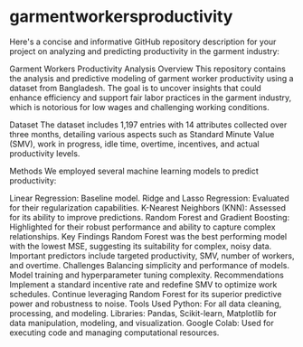 # garmentworkersproductivity


Here's a concise and informative GitHub repository description for your project on analyzing and predicting productivity in the garment industry:

Garment Workers Productivity Analysis
Overview
This repository contains the analysis and predictive modeling of garment worker productivity using a dataset from Bangladesh. The goal is to uncover insights that could enhance efficiency and support fair labor practices in the garment industry, which is notorious for low wages and challenging working conditions.

Dataset
The dataset includes 1,197 entries with 14 attributes collected over three months, detailing various aspects such as Standard Minute Value (SMV), work in progress, idle time, overtime, incentives, and actual productivity levels.

Methods
We employed several machine learning models to predict productivity:

Linear Regression: Baseline model.
Ridge and Lasso Regression: Evaluated for their regularization capabilities.
K-Nearest Neighbors (KNN): Assessed for its ability to improve predictions.
Random Forest and Gradient Boosting: Highlighted for their robust performance and ability to capture complex relationships.
Key Findings
Random Forest was the best performing model with the lowest MSE, suggesting its suitability for complex, noisy data.
Important predictors include targeted productivity, SMV, number of workers, and overtime.
Challenges
Balancing simplicity and performance of models.
Model training and hyperparameter tuning complexity.
Recommendations
Implement a standard incentive rate and redefine SMV to optimize work schedules.
Continue leveraging Random Forest for its superior predictive power and robustness to noise.
Tools Used
Python: For all data cleaning, processing, and modeling.
Libraries: Pandas, Scikit-learn, Matplotlib for data manipulation, modeling, and visualization.
Google Colab: Used for executing code and managing computational resources.
